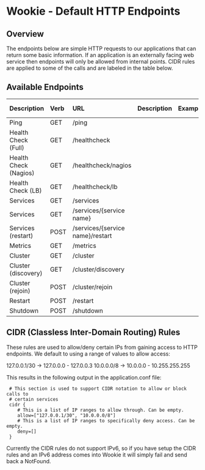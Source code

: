 # Wookie - Default HTTP Endpoints

## Overview

The endpoints below are simple HTTP requests to our applications that can return some basic information. If an
application is an externally facing web service then endpoints will only be allowed from internal points. CIDR rules
are applied to some of the calls and are labeled in the table below.

## Available Endpoints

| Description            | Verb  | URL                             | Description   | Example   | CIDR Rules    |
| :--------------------- | :---- | :------------------------------ | ------------- | --------- | ----------    |
| Ping                   | GET   | /ping                           |               |           | No            |
| Health Check (Full)    | GET   | /healthcheck                    |               |           | Yes           |
| Health Check (Nagios)  | GET   | /healthcheck/nagios             |               |           | Yes           |
| Health Check (LB)      | GET   | /healthcheck/lb                 |               |           | Yes           |
| Services               | GET   | /services                       |               |           | Yes           |
| Services               | GET   | /services/{service name}        |               |           | Yes           |
| Services (restart)     | POST  | /services/{service name}/restart|               |           | Yes           |
| Metrics                | GET   | /metrics                        |               |           | Yes           |
| Cluster                | GET   | /cluster                        |               |           | Yes           |
| Cluster (discovery)    | GET   | /cluster/discovery              |               |           | Yes           |
| Cluster (rejoin)       | POST  | /cluster/rejoin                 |               |           | Yes           |
| Restart                | POST  | /restart                        |               |           | Yes           |
| Shutdown               | POST  | /shutdown                       |               |           | Yes           |


## CIDR (Classless Inter-Domain Routing) Rules

These rules are used to allow/deny certain IPs from gaining access to HTTP endpoints. We default to using a range
of values to allow access:

127.0.0.1/30 -> 127.0.0.0 - 127.0.0.3
10.0.0.0/8 -> 10.0.0.0 - 10.255.255.255

This results in the following output in the application.conf file:

     # This section is used to support CIDR notation to allow or block calls to
     # certain services
     cidr {
        # This is a list of IP ranges to allow through. Can be empty.
        allow=["127.0.0.1/30", "10.0.0.0/8"]
        # This is a list of IP ranges to specifically deny access. Can be empty.
        deny=[]
     }
	 
Currently the CIDR rules do not support IPv6, so if you have setup the CIDR rules and an IPv6 address comes into Wookie it will simply fail and send back a NotFound.